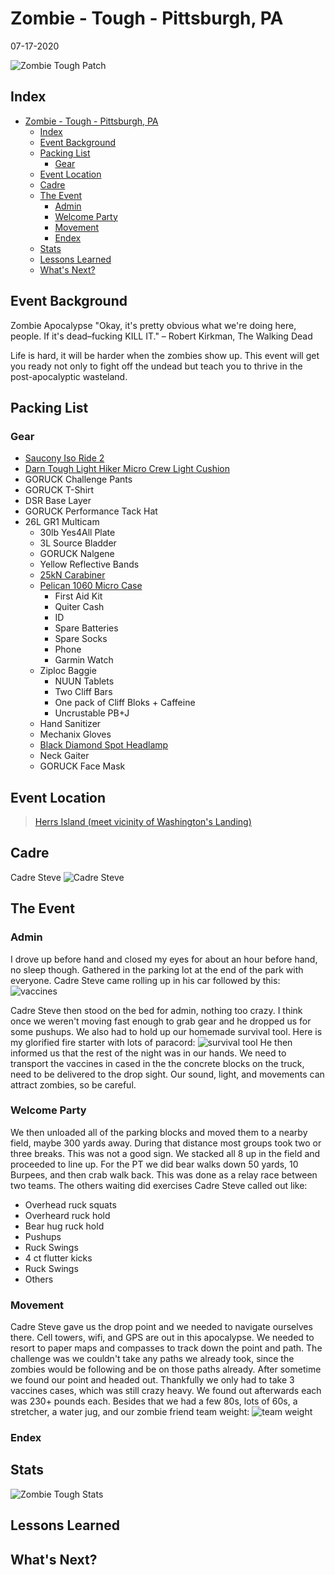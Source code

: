 # Zombie - Tough - Pittsburgh, PA 
07-17-2020

![Zombie Tough Patch](images/toughPatch.png "Zombie Tough Patch")
## Index
- [Zombie - Tough - Pittsburgh, PA](#zombie---tough---pittsburgh-pa)
  - [Index](#index)
  - [Event Background](#event-background)
  - [Packing List](#packing-list)
    - [Gear](#gear)
  - [Event Location](#event-location)
  - [Cadre](#cadre)
  - [The Event](#the-event)
    - [Admin](#admin)
    - [Welcome Party](#welcome-party)
    - [Movement](#movement)
    - [Endex](#endex)
  - [Stats](#stats)
  - [Lessons Learned](#lessons-learned)
  - [What's Next?](#whats-next)

## Event Background
Zombie Apocalypse
"Okay, it's pretty obvious what we're doing here, people. If it's dead–fucking KILL IT."
– Robert Kirkman, The Walking Dead

Life is hard, it will be harder when the zombies show up. This event will get you ready not only to fight off the undead but teach you to thrive in the post-apocalyptic wasteland.

## Packing List
### Gear
* [Saucony Iso Ride 2](https://www.saucony.com/en/ride-iso-2/39110M.html#)
* [Darn Tough Light Hiker Micro Crew Light Cushion ](https://darntough.com/products/fw19-mens-light-hiker-micro-crew-light-cushion?variant=28842606428213)
* GORUCK Challenge Pants
* GORUCK T-Shirt
* DSR Base Layer
* GORUCK Performance Tack Hat
* 26L GR1 Multicam
  * 30lb Yes4All Plate
  * 3L Source Bladder
  * GORUCK Nalgene 
  * Yellow Reflective Bands
  * [25kN Carabiner](https://www.amazon.com/gp/product/B073XS2KLJ/ref=ppx_yo_dt_b_search_asin_title?ie=UTF8&psc=1)
  * [Pelican 1060 Micro Case](https://www.amazon.com/gp/product/B0029Q7A1K/ref=ppx_yo_dt_b_asin_title_o00_s00?ie=UTF8&psc=1)
    * First Aid Kit
    * Quiter Cash
    * ID
    * Spare Batteries
    * Spare Socks
    * Phone
    * Garmin Watch
  * Ziploc Baggie
    * NUUN Tablets
    * Two Cliff Bars
    * One pack of Cliff Bloks + Caffeine
    * Uncrustable PB+J
  * Hand Sanitizer
  * Mechanix Gloves
  * [Black Diamond Spot Headlamp](https://www.amazon.com/Black-Diamond-Spot-Headlamp-Size/dp/B06W54SBSL/ref=sr_1_4?dchild=1&keywords=black+diamond+headlamp+spot&qid=1578773865&sr=8-4)
  * Neck Gaiter
  * GORUCK Face Mask

## Event Location
>[Herrs Island (meet vicinity of Washington's Landing)](https://goo.gl/maps/Rsd8LtPfqozoCGx5A)

## Cadre
Cadre Steve
![Cadre Steve](../../../images/cadre/cadreSteve.jpg)

## The Event

### Admin

I drove up before hand and closed my eyes for about an hour before hand, no sleep though. Gathered in the parking lot at the end of the park with everyone. Cadre Steve came rolling up in his car followed by this: 
![vaccines](images/vaccines.jpg)

Cadre Steve then stood on the bed for admin, nothing too crazy. I think once we weren't moving fast enough to grab gear and he dropped us for some pushups. We also had to hold up our homemade survival tool. Here is my glorified fire starter with  lots of paracord:
![survival tool](images/survivalTool.jpg)
He then informed us that the rest of the night was in our hands. We need to transport the vaccines in cased in the the concrete blocks on the truck, need to be delivered to the drop sight. Our sound, light, and movements can attract zombies, so be careful.

### Welcome Party
We then unloaded all of the parking blocks and moved them to a nearby field, maybe 300 yards away. During that distance most groups took two or three breaks. This was not a good sign. We stacked all 8 up in the field and proceeded to line up. For the PT we did bear walks down 50 yards, 10 Burpees, and then crab walk back. This was done as a relay race between two teams. The others waiting did exercises Cadre Steve called out like:
* Overhead ruck squats
* Overheard ruck hold
* Bear hug ruck hold
* Pushups
* Ruck Swings
* 4 ct flutter kicks
* Ruck Swings
* Others

### Movement

Cadre Steve gave us the drop point and we needed to navigate ourselves there. Cell towers, wifi, and GPS are out in this apocalypse. We needed to resort to paper maps and compasses to track down the point and path. The challenge was we couldn't take any paths we already took, since the zombies would be following and be on those paths already. After sometime we found our point and headed out. Thankfully we only had to take 3 vaccines cases, which was still crazy heavy. We found out afterwards each was 230+ pounds each. Besides that we had a few 80s, lots of 60s, a stretcher, a water jug, and our zombie friend team weight:
![team weight](images/teamWeight.jpg)


### Endex 

## Stats
![Zombie Tough Stats](images/toughStats.jpg)

## Lessons Learned


## What's Next?

